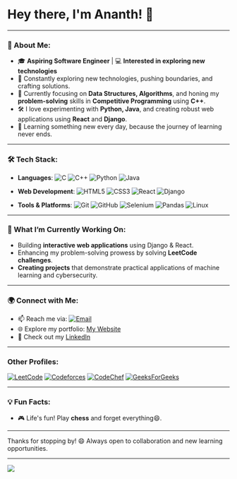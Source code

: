 

<!--
**prabhuanantht/prabhuanantht** is a ✨ _special_ ✨ repository because its `README.md` (this file) appears on your GitHub profile.

Here are some ideas to get you started:

- 🔭 I’m currently working on ...
- 🌱 I’m currently learning ...
- 👯 I’m looking to collaborate on ...
- 🤔 I’m looking for help with ...
- 💬 Ask me about ...
- 📫 How to reach me: ...
- 😄 Pronouns: ...
- ⚡ Fun fact: ...
-->

# Hey there, I'm Ananth! 👋

---

### 🌟 About Me:
- 🎓 **Aspiring Software Engineer** | 💻 **Interested in exploring new technologies**
- 🔬 Constantly exploring new technologies, pushing boundaries, and crafting solutions.
- 🎯 Currently focusing on **Data Structures, Algorithms**, and honing my **problem-solving** skills in **Competitive Programming** using **C++**.
- 🛠️ I love experimenting with **Python, Java**, and creating robust web applications using **React** and **Django**.
- 🌱 Learning something new every day, because the journey of learning never ends.

---

### 🛠️ Tech Stack:
- **Languages**:
  ![C](https://img.shields.io/badge/-C-007396?style=flat-square&logo=c)
  ![C++](https://img.shields.io/badge/-C++-00599C?style=flat-square)
  ![Python](https://img.shields.io/badge/-Python-3776AB?style=flat-square&logo=python&logoColor=white)
  ![Java](https://img.shields.io/badge/-Java-007396?style=flat-square&logo=java&logoColor=white)
  
- **Web Development**: 
  ![HTML5](https://img.shields.io/badge/-HTML5-E34F26?style=flat-square&logo=html5&logoColor=white)
  ![CSS3](https://img.shields.io/badge/-CSS3-1572B6?style=flat-square&logo=css3)
  ![React](https://img.shields.io/badge/-React-61DAFB?style=flat-square&logo=react&logoColor=white)
  ![Django](https://img.shields.io/badge/-Django-092E20?style=flat-square&logo=django)

- **Tools & Platforms**:
  ![Git](https://img.shields.io/badge/-Git-F05032?style=flat-square&logo=git&logoColor=white)
  ![GitHub](https://img.shields.io/badge/-GitHub-181717?style=flat-square&logo=github)
  ![Selenium](https://img.shields.io/badge/-Selenium-43B02A?style=flat-square&logo=selenium&logoColor=white)
  ![Pandas](https://img.shields.io/badge/-Pandas-10074E?style=flat-square&logo=pandas&logoColor=white)
  ![Linux](https://img.shields.io/badge/-Linux-181717?style=flat-square&logo=linux)

---

### 🧠 What I’m Currently Working On:
- Building **interactive web applications** using Django & React.
- Enhancing my problem-solving prowess by solving **LeetCode challenges**. 
- **Creating projects** that demonstrate practical applications of machine learning and cybersecurity.

---

### 🌍 Connect with Me:
- 📫 Reach me via: [![Email](https://img.shields.io/badge/-Email-D14836?style=flat-square&logo=gmail&logoColor=white)](mailto:prabhuanantht@gmail.com)
- 🌐 Explore my portfolio: [My Website](https://github.com/prabhuanantht)
- 💼 Check out my [LinkedIn](https://www.linkedin.com/in/ananthprabhut/)
<!-- - 📝 Catch my thoughts on [Medium](https://medium.com/@ananth)-->

---

### Other Profiles:
[![LeetCode](https://img.shields.io/badge/-LeetCode-FFA116?style=flat-square&logo=leetcode&logoColor=white)](https://leetcode.com/u/ananthprabhut/)
[![Codeforces](https://img.shields.io/badge/-Codeforces-1F8ACB?style=flat-square&logo=codeforces&logoColor=white)](https://codeforces.com/profile/prabhuanantht)
[![CodeChef](https://img.shields.io/badge/-CodeChef-5B4638?style=flat-square&logo=codechef&logoColor=white)](https://www.codechef.com/users/prabhuanantht)
[![GeeksForGeeks](https://img.shields.io/badge/-Geeksforgeeks-43B02A?style=flat-square&logo=geeksforgeeks&logoColor=white)](https://www.geeksforgeeks.org/user/prabhuanantht/)

---

### 💡 Fun Facts:
- 🎮 Life's fun! Play **chess** and forget everything😄.

---

<!--
### 📊 GitHub Stats:
![Ananth's GitHub stats](https://github-readme-stats.vercel.app/api?username=yourusername&show_icons=true&theme=radical)
-->

Thanks for stopping by! 😄 Always open to collaboration and new learning opportunities.

---

![](https://komarev.com/ghpvc/?username=prabhuanantht&style=plastic)

